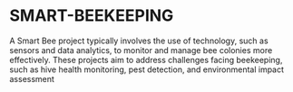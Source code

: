 # SMART-BEEKEEPING
 A Smart Bee project typically involves the use of technology, such as sensors and data analytics, to monitor and manage bee colonies more effectively. These projects aim to address challenges facing beekeeping, such as hive health monitoring, pest detection, and environmental impact assessment
